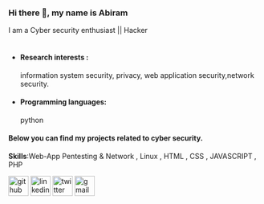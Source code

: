 ### Hi there 👋, my name is Abiram
I am a Cyber security enthusiast || Hacker <br><br>
* <h4>Research interests :</h4> information system security, privacy, web application security,network security.
* <h4>Programming languages:</h4>python<br>

<h4>Below you can find my projects related to cyber security.</h4>


<b>Skills</b>:Web-App Pentesting & Network , Linux , HTML , CSS , JAVASCRIPT , PHP



[<img src='https://cdn.jsdelivr.net/npm/simple-icons@3.0.1/icons/github.svg' alt='github' height='40'>](https://github.com/Abiram-Nair)  [<img src='https://cdn.jsdelivr.net/npm/simple-icons@3.0.1/icons/linkedin.svg' alt='linkedin' height='40'>](https://www.linkedin.com/in/abiram-nair-289112229//)  [<img src='https://cdn.jsdelivr.net/npm/simple-icons@3.0.1/icons/twitter.svg' alt='twitter' height='40'>](https://twitter.com/AbiramNair02)  [<img src='https://cdn.jsdelivr.net/npm/simple-icons@3.0.1/icons/gmail.svg' alt='gmail' height='40'>](mailto:abiramnair2002@gmail.com?subject=&body=)  

